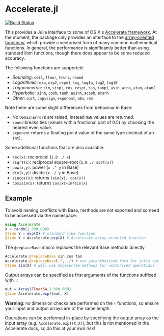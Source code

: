 # Accelerate.jl

[![Build Status](https://travis-ci.org/simonbyrne/Accelerate.jl.svg?branch=master)](https://travis-ci.org/simonbyrne/Accelerate.jl)

This provides a Julia interface to some of OS X's
[Accelerate framework](https://developer.apple.com/library/mac/documentation/Accelerate/Reference/AccelerateFWRef/). At
the moment, the package only provides an interface to the
[array-oriented functions](https://developer.apple.com/library/mac/documentation/Performance/Conceptual/vecLib/index.html#//apple_ref/doc/uid/TP30000414-357225),
which provide a vectorised form of many common mathemetical functions. In
general, the performance is significantly better than using standard libm
functions, though there does appear to be some reduced accuracy.

The following functions are supported:
 * *Rounding*: `ceil`, `floor`, `trunc`, `round`
 * *Logarithmic*: `exp`, `exp2`, `expm1`, `log`, `log1p`, `log2`, `log10`
 * *Trigonometric*: `sin`, `sinpi`, `cos`, `cospi`, `tan`, `tanpi`, `asin`, `acos`, `atan`, `atan2`
 * *Hyperbolic*: `sinh`, `cosh`, `tanh`, `asinh`, `acosh`, `atanh`
 * *Other*: `sqrt`, `copysign`, `exponent`, `abs`, `rem`

Note there are some slight differences from behaviour in Base:
 * No `DomainError`s are raised, instead `NaN` values are returned.
 * `round` breaks ties (values with a fractional part of 0.5) by choosing the
   nearest even value.
 * `exponent` returns a floating point value of the same type (instead of an `Int`).

Some additional functions that are also available:
* `rec(x)`: reciprocal (`1.0 ./ x`)
* `rsqrt(x)`: reciprocal square-root (`1.0 ./ sqrt(x)`)
* `pow(x,y)`: power (`x .^ y` in Base)
* `div(x,y)`: divide (`x ./ y` in Base)
* `sincos(x)`: returns `(sin(x), cos(x))`
* `cosisin(x)`: returns `cos(x)+im*sin(x)`

## Example

To avoid naming conflicts with Base, methods are not exported and so need to
be accessed via the namespace:
```julia
using Accelerate
X = randn(1_000_000)
@time Y = exp(X) # standard libm function
@time Y = Accelerate.exp(X) # Accelerate array-oriented function
```

The `@replaceBase` macro replaces the relevant Base methods directly
```julia
Accelerate.@replaceBase sin cos tan
Accelerate.@replaceBase(.^, ./) # use paranthesised form for infix ops
@time sin(X) # will use Accelerate methods for vectorised operations
```

Output arrays can be specified as first arguments of the functions suffixed
with `!`:
```julia
out = Array(Float64,1_000_000)
@time Accelerate.exp!(out, X)
```

**Warning**: no dimension checks are performed on the `!` functions, so ensure
  your input and output arrays are of the same length.

Operations can be performed in-place by specifying the output array as the
input array (e.g. `Accelerate.exp!(X,X)`), but this is not mentioned in the
Accelerate docs, so do this at your own risk!
